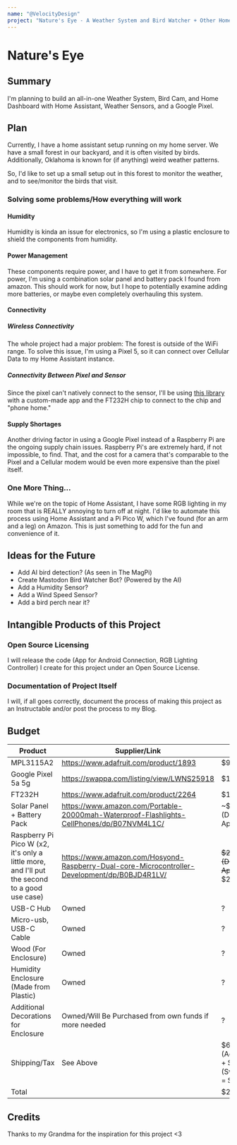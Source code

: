 ```yaml
---
name: "@VelocityDesign"
project: "Nature's Eye - A Weather System and Bird Watcher + Other Home Improvements"
---
```


# Nature's Eye

## Summary

I'm planning to build an all-in-one Weather System, Bird Cam, and Home Dashboard with Home Assistant, Weather Sensors, and a Google Pixel.

## Plan

Currently, I have a home assistant setup running on my home server.
We have a small forest in our backyard, and it is often visited by birds.
Additionally, Oklahoma is known for (if anything) weird weather patterns.

So, I'd like to set up a small setup out in this forest to monitor the weather, and to see/monitor the birds that visit.

### Solving some problems/How everything will work
#### Humidity
Humidity is kinda an issue for electronics, so I'm using a plastic enclosure to shield the components from humidity.

#### Power Management
These components require power, and I have to get it from somewhere. For power, I'm using a combination solar panel and battery pack I found from amazon. This should work for now, but I hope to potentially examine adding more batteries, or maybe even completely overhauling this system.

#### Connectivity
##### Wireless Connectivity
The whole project had a major problem: The forest is outside of the WiFi range. To solve this issue, I'm using a Pixel 5, so it can connect over Cellular Data to my Home Assistant instance.

##### Connectivity Between Pixel and Sensor
Since the pixel can't natively connect to the sensor, I'll be using [this library](https://github.com/3cky/usb-i2c-android) with a custom-made app and the FT232H chip to connect to the chip and "phone home."

#### Supply Shortages
Another driving factor in using a Google Pixel instead of a Raspberry Pi are the ongoing supply chain issues. Raspberry Pi's are extremely hard, if not impossible, to find. That, and the cost for a camera that's comparable to the Pixel and a Cellular modem would be even more expensive than the pixel itself.

### One More Thing...
While we're on the topic of Home Assistant, I have some RGB lighting in my room that is REALLY annoying to turn off at night. I'd like to automate this process using Home Assistant and a Pi Pico W, which I've found (for an arm and a leg) on Amazon. This is just something to add for the fun and convenience of it.

## Ideas for the Future
 - Add AI bird detection? (As seen in The MagPi)
 - Create Mastodon Bird Watcher Bot? (Powered by the AI)
 - Add a Humidity Sensor?
 - Add a Wind Speed Sensor?
 - Add a bird perch near it?

## Intangible Products of this Project
### Open Source Licensing
I will release the code (App for Android Connection, RGB Lighting Controller) I create for this project under an Open Source License.

### Documentation of Project Itself
I will, if all goes correctly, document the process of making this project as an Instructable and/or post the process to my Blog.

## Budget

| Product         | Supplier/Link                         | Cost   |
| --------------- | ------------------------------------- | ------ |
| MPL3115A2 | https://www.adafruit.com/product/1893 | $9.95 |
| Google Pixel 5a 5g | https://swappa.com/listing/view/LWNS25918 | $156 |
| FT232H  | https://www.adafruit.com/product/2264 | $14.95 |
| Solar Panel + Battery Pack | https://www.amazon.com/Portable-20000mah-Waterproof-Flashlights-CellPhones/dp/B07NVM4L1C/ | ~$16.80 (Deal Applied) |
| Raspberry Pi Pico W (x2, it's only a little more, and I'll put the second to a good use case) | https://www.amazon.com/Hosyond-Raspberry-Dual-core-Microcontroller-Development/dp/B0BJD4R1LV/ | ~~$21.99 (Deal Applied)~~ $24.99 |
| USB-C Hub | Owned | ? |
| Micro-usb, USB-C Cable | Owned | ? |
| Wood (For Enclosure) | Owned | ? |
| Humidity Enclosure (Made from Plastic) | Owned | ? |
| Additional Decorations for Enclosure | Owned/Will Be Purchased from own funds if more needed | ? |
| Shipping/Tax | See Above | $6.00 (AdaFruit) + $9.07 (Swappa) = $15.07 |
| Total           |                                       | $237.76 |

## Credits
Thanks to my Grandma for the inspiration for this project <3
